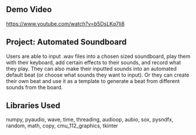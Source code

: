 ## Demo Video
https://www.youtube.com/watch?v=b5DsLKq7Ii8
## Project: Automated Soundboard
Users are able to input .wav files into a chosen sized soundboard, play them with their keyboard, add certain effects to their sounds, and record what they play. They can also make their inputted sounds into an automated default beat (or choose what sounds they want to input). Or they can create their own beat and use it as a template to generate a beat from different sounds from the board.
## Libraries Used
numpy, pyaudio, wave, time, threading, audioop, aubio, sox, pysndfx, random, math, copy, cmu_112_graphics, tkinter

